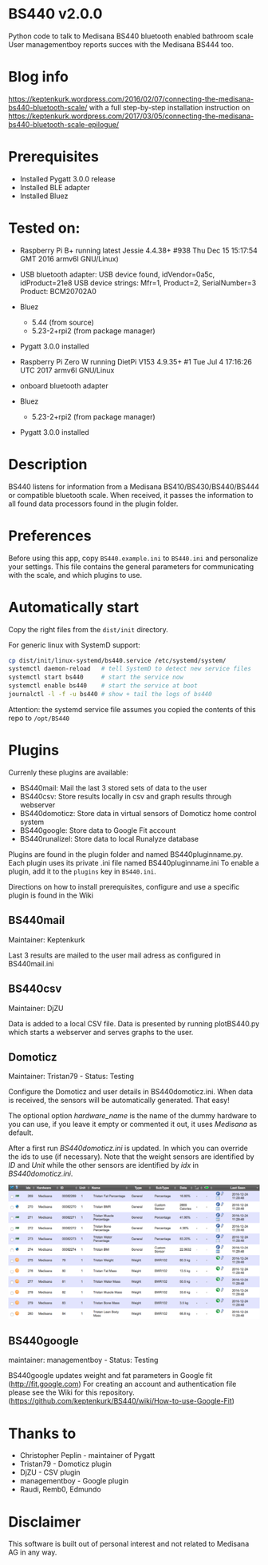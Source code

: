 # BS440  v2.0.0
Python code to talk to Medisana BS440 bluetooth enabled bathroom scale
User managementboy reports succes with the Medisana BS444 too.

# Blog info
https://keptenkurk.wordpress.com/2016/02/07/connecting-the-medisana-bs440-bluetooth-scale/
with a full step-by-step installation instruction on
https://keptenkurk.wordpress.com/2017/03/05/connecting-the-medisana-bs440-bluetooth-scale-epilogue/

# Prerequisites
* Installed Pygatt 3.0.0 release
* Installed BLE adapter
* Installed Bluez

# Tested on:

* Raspberry Pi B+ running latest Jessie
	4.4.38+ #938
	Thu Dec 15 15:17:54 GMT 2016 armv6l GNU/Linux)
* USB bluetooth adapter:
	USB device found, idVendor=0a5c, idProduct=21e8
	USB device strings: Mfr=1, Product=2, SerialNumber=3
	Product: BCM20702A0
* Bluez
  - 5.44 (from source)
  - 5.23-2+rpi2 (from package manager)
* Pygatt 3.0.0 installed


* Raspberry Pi Zero W running DietPi V153
	4.9.35+ #1
	Tue Jul 4 17:16:26 UTC 2017 armv6l GNU/Linux
* onboard bluetooth adapter
* Bluez
  - 5.23-2+rpi2 (from package manager)
* Pygatt 3.0.0 installed

# Description
BS440 listens for information from a Medisana BS410/BS430/BS440/BS444 or compatible bluetooth
scale. When received, it passes the information to all found data processors found in
the plugin folder.

# Preferences
Before using this app, copy `BS440.example.ini` to `BS440.ini` and personalize your settings.
This file contains the general parameters for communicating with the scale, and which plugins to use.

# Automatically start

Copy the right files from the `dist/init` directory.

For generic linux with SystemD support:

```bash
cp dist/init/linux-systemd/bs440.service /etc/systemd/system/
systemctl daemon-reload   # tell SystemD to detect new service files
systemctl start bs440     # start the service now
systemctl enable bs440    # start the service at boot
journalctl -l -f -u bs440 # show + tail the logs of bs440
```

Attention: the systemd service file assumes you copied the contents of this repo to `/opt/BS440`

# Plugins
Currenly these plugins are available:
* BS440mail: Mail the last 3 stored sets of data to the user
* BS440csv: Store results locally in csv and graph results through webserver
* BS440domoticz: Store data in virtual sensors of Domoticz home control system
* BS440google: Store data to Google Fit account
* BS440runalizel: Store data to local Runalyze database

Plugins are found in the plugin folder and named BS440pluginname.py. Each plugin uses
its private .ini file named BS440pluginname.ini
To enable a plugin, add it to the `plugins` key in `BS440.ini`.

Directions on how to install prerequisites, configure and use a specific plugin is found
in the Wiki

## BS440mail
Maintainer: Keptenkurk

Last 3 results are mailed to the user mail adress as configured in BS440mail.ini

## BS440csv
Maintainer: DjZU

Data is added to a local CSV file. Data is presented by running plotBS440.py which
starts a webserver and serves graphs to the user.

## Domoticz
Maintainer: Tristan79 - Status: Testing

Configure the Domoticz and user details in BS440domoticz.ini.
When data is received, the sensors will be automatically generated. That easy!

The optional option _hardware_name_ is the name of the dummy hardware to you can use,
if you leave it empty or commented it out, it uses _Medisana_ as default.

After a first run _BS440domoticz.ini_ is updated. In which you can override
the ids to use (if necessary). Note that the weight sensors are identified by _ID_ and _Unit_
while the other sensors are identified by _idx_ in _BS440domoticz.ini_.

![domoticz](https://raw.githubusercontent.com/Tristan79/BS440/master/BS440domoticz.png)

## BS440google
maintainer: managementboy - Status: Testing

BS440google updates weight and fat parameters in Google fit (http://fit.google.com)
For creating an account and authentication file please see the Wiki for this
repository.(https://github.com/keptenkurk/BS440/wiki/How-to-use-Google-Fit)

# Thanks to
* Christopher Peplin - maintainer of Pygatt
* Tristan79 - Domoticz plugin
* DjZU - CSV plugin
* managementboy - Google plugin
* Raudi, Remb0, Edmundo

# Disclaimer
This software is built out of personal interest and not related to
Medisana AG in any way.
